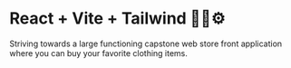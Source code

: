 # React + Vite + Tailwind 💨🍃⚙️

Striving towards a large functioning capstone web store front application where you can buy your favorite clothing items.
